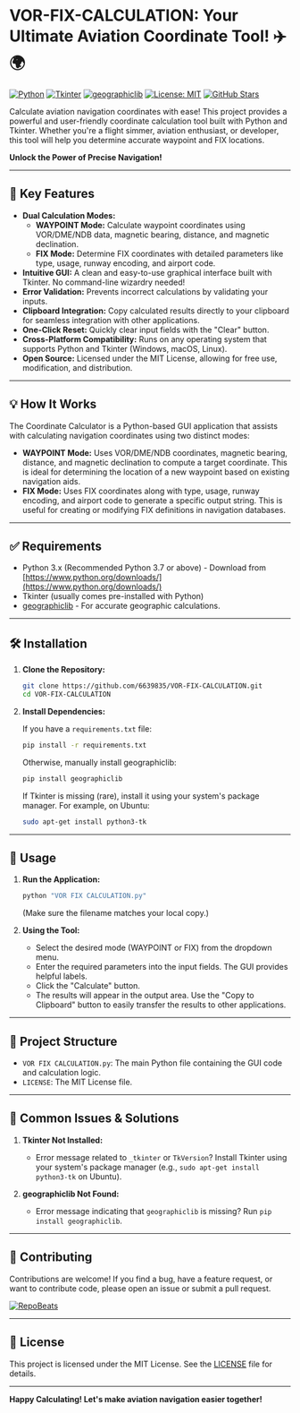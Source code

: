 # VOR-FIX-CALCULATION: Your Ultimate Aviation Coordinate Tool! ✈️ 🌍

[![Python](https://img.shields.io/badge/Python-3.x-blue.svg)](https://www.python.org/)  [![Tkinter](https://img.shields.io/badge/Tkinter-GUI-brightgreen.svg)](https://docs.python.org/3/library/tkinter.html)  [![geographiclib](https://img.shields.io/badge/geographiclib-Dependency-yellow.svg)](https://pypi.org/project/geographiclib/)  [![License: MIT](https://img.shields.io/badge/License-MIT-lightgrey.svg)](LICENSE)  [![GitHub Stars](https://img.shields.io/github/stars/6639835/VOR-FIX-CALCULATION?style=social)](https://github.com/6639835/VOR-FIX-CALCULATION)

Calculate aviation navigation coordinates with ease! This project provides a powerful and user-friendly coordinate calculation tool built with Python and Tkinter. Whether you're a flight simmer, aviation enthusiast, or developer, this tool will help you determine accurate waypoint and FIX locations.

**Unlock the Power of Precise Navigation!**

---

## 🌟 Key Features

*   **Dual Calculation Modes:**
    *   **WAYPOINT Mode:** Calculate waypoint coordinates using VOR/DME/NDB data, magnetic bearing, distance, and magnetic declination.
    *   **FIX Mode:** Determine FIX coordinates with detailed parameters like type, usage, runway encoding, and airport code.
*   **Intuitive GUI:** A clean and easy-to-use graphical interface built with Tkinter. No command-line wizardry needed!
*   **Error Validation:** Prevents incorrect calculations by validating your inputs.
*   **Clipboard Integration:** Copy calculated results directly to your clipboard for seamless integration with other applications.
*   **One-Click Reset:** Quickly clear input fields with the "Clear" button.
*   **Cross-Platform Compatibility:** Runs on any operating system that supports Python and Tkinter (Windows, macOS, Linux).
*   **Open Source:** Licensed under the MIT License, allowing for free use, modification, and distribution.

---

## 💡 How It Works

The Coordinate Calculator is a Python-based GUI application that assists with calculating navigation coordinates using two distinct modes:

*   **WAYPOINT Mode:** Uses VOR/DME/NDB coordinates, magnetic bearing, distance, and magnetic declination to compute a target coordinate. This is ideal for determining the location of a new waypoint based on existing navigation aids.
*   **FIX Mode:** Uses FIX coordinates along with type, usage, runway encoding, and airport code to generate a specific output string. This is useful for creating or modifying FIX definitions in navigation databases.

---

## ✅ Requirements

*   Python 3.x (Recommended Python 3.7 or above) - Download from [https://www.python.org/downloads/](https://www.python.org/downloads/)
*   Tkinter (usually comes pre-installed with Python)
*   [geographiclib](https://pypi.org/project/geographiclib/) - For accurate geographic calculations.

---

## 🛠️ Installation

1.  **Clone the Repository:**

    ```bash
    git clone https://github.com/6639835/VOR-FIX-CALCULATION.git
    cd VOR-FIX-CALCULATION
    ```

2.  **Install Dependencies:**

    If you have a `requirements.txt` file:

    ```bash
    pip install -r requirements.txt
    ```

    Otherwise, manually install geographiclib:

    ```bash
    pip install geographiclib
    ```

    If Tkinter is missing (rare), install it using your system's package manager. For example, on Ubuntu:

    ```bash
    sudo apt-get install python3-tk
    ```

---

## 🚀 Usage

1.  **Run the Application:**

    ```bash
    python "VOR FIX CALCULATION.py"
    ```

    (Make sure the filename matches your local copy.)

2.  **Using the Tool:**

    *   Select the desired mode (WAYPOINT or FIX) from the dropdown menu.
    *   Enter the required parameters into the input fields.  The GUI provides helpful labels.
    *   Click the "Calculate" button.
    *   The results will appear in the output area.  Use the "Copy to Clipboard" button to easily transfer the results to other applications.

---

## 📁 Project Structure

*   `VOR FIX CALCULATION.py`: The main Python file containing the GUI code and calculation logic.
*   `LICENSE`: The MIT License file.

---

## 🐛 Common Issues & Solutions

1.  **Tkinter Not Installed:**

    *   Error message related to `_tkinter` or `TkVersion`?  Install Tkinter using your system's package manager (e.g., `sudo apt-get install python3-tk` on Ubuntu).

2.  **geographiclib Not Found:**

    *   Error message indicating that `geographiclib` is missing? Run `pip install geographiclib`.

---

## 🤝 Contributing

Contributions are welcome! If you find a bug, have a feature request, or want to contribute code, please open an issue or submit a pull request.

[![RepoBeats](https://repobeats.axiom.co/api/embed/99ff823a402aefae830d6336bca425e24b8df416.svg)](https://repobeats.axiom.co/)

---

## 📜 License

This project is licensed under the MIT License. See the [LICENSE](LICENSE) file for details.

---

**Happy Calculating!  Let's make aviation navigation easier together!**
